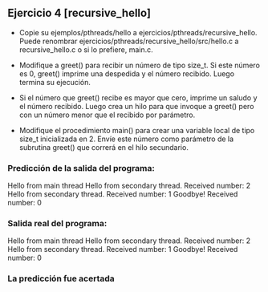 ## Ejercicio 4 [recursive_hello]

* Copie su ejemplos/pthreads/hello a ejercicios/pthreads/recursive_hello. Puede renombrar ejercicios/pthreads/recursive_hello/src/hello.c a recursive_hello.c o si lo prefiere, main.c.

* Modifique a greet() para recibir un número de tipo size_t. Si este número es 0, greet() imprime una despedida y el número recibido. Luego termina su ejecución.

* Si el número que greet() recibe es mayor que cero, imprime un saludo y el número recibido. Luego crea un hilo para que invoque a greet() pero con un número menor que el recibido por parámetro.

* Modifique el procedimiento main() para crear una variable local de tipo size_t inicializada en 2. Envíe este número como parámetro de la subrutina greet() que correrá en el hilo secundario.

### Predicción de la salida del programa:

Hello from main thread
Hello from secondary thread. Received number: 2
Hello from secondary thread. Received number: 1
Goodbye! Received number: 0

### Salida real del programa:

Hello from main thread
Hello from secondary thread. Received number: 2
Hello from secondary thread. Received number: 1
Goodbye! Received number: 0

### La predicción fue acertada